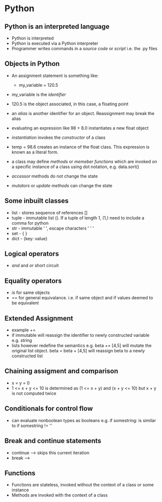 # Python

## Python is an interpreted language
* Python is interpreted
* Python is executed via a Python interpreter
* Programmer writes commands in a *source code* or *script* i.e. the .py files

## Objects in Python
* An assignment statement is something like:
    * my_variable = 120.5

* my_variable is the *identifier*
* 120.5 is the object associated, in this case, a floating point 
* an *alias* is another identifier for an object. Reassignment may break the alias
* evaluating an expression like 98 + 8.0 instantiates a new float object
* *instantiation* invokes the *constructor* of a class
* temp = 98.6 creates an instance of the float class. This expression is known as a literal form.
* a class may define *methods* or *memeber functions* which are invoked on a specific instance of a class using dot notation, e.g. data.sort()
* *accessor* methods do not change the state
* *mutators* or *update methods* can change the state

## Some inbuilt classes
* list - stores sequence of references []
* tuple - immutable list (). If a tuple of length 1, (1,) need to include a comma for python
* str - immutable ' ', escape characters ' \' '
* set - { }
* dict - {key: value}

## Logical operators
* *and* and *or* short circuit

## Equality operators
* *is* for same objects
* *==* for general equivalance. i.e. if same object and if values deemed to be equivalent

## Extended Assignment
* example +=
* if immutable will reassign the identifier to newly constructed variable e.g. string
* lists however redefine the semantics e.g. beta += [4,5] will mutate the original list object. beta = beta + [4,5] will reassign beta to a newly constructed list

## Chaining assigment and comparison
* x = y = 0 
* 1 <= x + y <= 10 is determined as (1 <= x + y) and (x + y <= 10) but x + y is not computed twice

## Conditionals for control flow
* can evaluate nonboolean types as booleans e.g. if somestring: is similar to if somestring != ''

## Break and continue statements 
* continue --> skips this current iteration
* break --> 

## Functions
* Functions are stateless, invoked without the context of a class or some instance
* Methods are invoked with the context of a class